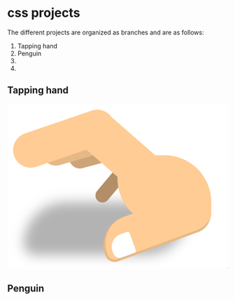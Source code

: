 # css projects
The different projects are organized as branches and are as follows:

1. Tapping hand
2. Penguin
3.
4.

## Tapping hand
![](https://github.com/cnohall/css/blob/master/gif/tapping.gif)

## Penguin
